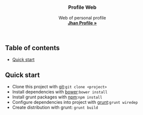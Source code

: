<p align="center">

  <h3 align="center">Profile Web</h3>

  <p align="center">
    Web of personal profile
    <br>
    <a href="https://jhanrojas.github.io/profile/index.html"><strong>Jhan Profile »</strong></a>
    <br>
  </p>
</p>

<br>

## Table of contents

- [Quick start](#quick-start)

## Quick start

- Clone this project with [git](https://git-scm.com):`git clone <project>`
- Install dependencies with [bower](https://bower.io):`bower install`
- Install grunt packages with [npm](https://www.npmjs.com):`npm install`
- Configure dependencies into project with [grunt](https://gruntjs.com):`grunt wiredep`
- Create distribution with grunt: `grunt build`
